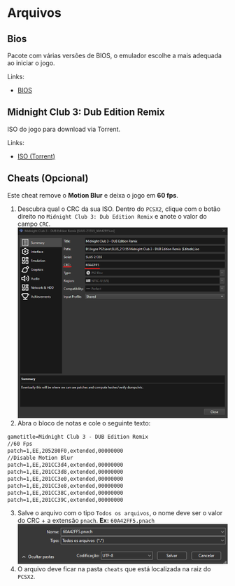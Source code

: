 # Arquivos

## Bios

Pacote com várias versões de BIOS, o emulador escolhe a mais adequada ao iniciar o jogo.

Links:

- [BIOS](https://drive.google.com/file/d/1Xf6FORHwr1MPrgkZ8sFWW6nXbhW80OxR/view?usp=sharing)

## Midnight Club 3: Dub Edition Remix

ISO do jogo para download via Torrent.

Links:

- [ISO (Torrent)](https://tinyurl.com/mc3deriso)

## Cheats (Opcional)

Este cheat remove o **Motion Blur** e deixa o jogo em **60 fps**.

1. Descubra qual o CRC da sua ISO. Dentro do `PCSX2`, clique com o botão direito no `Midnight Club 3: Dub Edition Remix` e anote o valor do campo `CRC`.
![crc](../assets/game_summary.png)
2. Abra o bloco de notas e cole o seguinte texto:
```
gametitle=Midnight Club 3 - DUB Edition Remix
//60 Fps
patch=1,EE,205280F0,extended,00000000
//Disable Motion Blur
patch=1,EE,201CC3d4,extended,00000000
patch=1,EE,201CC3d8,extended,00000000
patch=1,EE,201CC3e0,extended,00000000
patch=1,EE,201CC3e8,extended,00000000
patch=1,EE,201CC38C,extended,00000000
patch=1,EE,201CC39C,extended,00000000
```
3. Salve o arquivo com o tipo `Todos os arquivos`, o nome deve ser o valor do CRC + a extensão `pnach`. **Ex:** `60A42FF5.pnach`
![cheat_name](../assets/cheat_name.png)
4. O arquivo deve ficar na pasta `cheats` que está localizada na raiz do `PCSX2`.